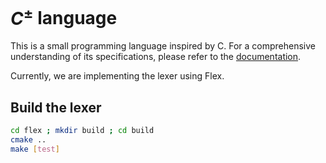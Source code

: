 # $C^{\pm}$ language

This is a small programming language inspired by C. For a comprehensive
understanding of its specifications, please refer to the
[documentation](./doc/tex/main.pdf).

Currently, we are implementing the lexer using Flex.

## Build the lexer

```bash
cd flex ; mkdir build ; cd build
cmake ..
make [test]
```
